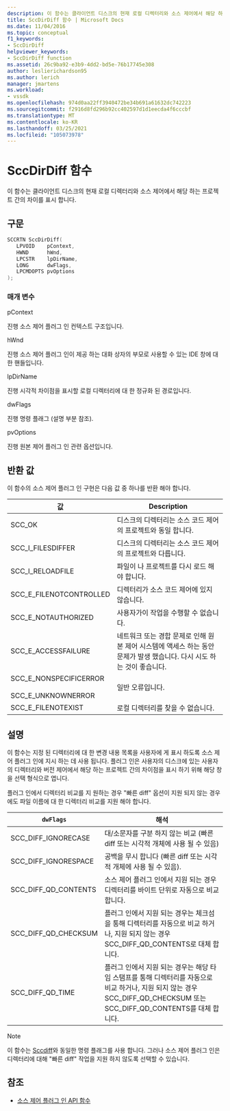 ```yaml
---
description: 이 함수는 클라이언트 디스크의 현재 로컬 디렉터리와 소스 제어에서 해당 하는 프로젝트 간의 차이를 표시 합니다.
title: SccDirDiff 함수 | Microsoft Docs
ms.date: 11/04/2016
ms.topic: conceptual
f1_keywords:
- SccDirDiff
helpviewer_keywords:
- SccDirDiff function
ms.assetid: 26c9ba92-e3b9-4dd2-bd5e-76b17745e308
author: leslierichardson95
ms.author: lerich
manager: jmartens
ms.workload:
- vssdk
ms.openlocfilehash: 974d0aa22ff3940472be34b691a61632dc742223
ms.sourcegitcommit: f2916d8fd296b92cc402597d1d1eecda4f6cccbf
ms.translationtype: MT
ms.contentlocale: ko-KR
ms.lasthandoff: 03/25/2021
ms.locfileid: "105073978"
---
```

# <a name="sccdirdiff-function"></a>SccDirDiff 함수
이 함수는 클라이언트 디스크의 현재 로컬 디렉터리와 소스 제어에서 해당 하는 프로젝트 간의 차이를 표시 합니다.

## <a name="syntax"></a>구문

```cpp
SCCRTN SccDirDiff(
   LPVOID    pContext,
   HWND      hWnd,
   LPCSTR    lpDirName,
   LONG      dwFlags,
   LPCMDOPTS pvOptions
);
```

### <a name="parameters"></a>매개 변수
 pContext

진행 소스 제어 플러그 인 컨텍스트 구조입니다.

 hWnd

진행 소스 제어 플러그 인이 제공 하는 대화 상자의 부모로 사용할 수 있는 IDE 창에 대 한 핸들입니다.

 lpDirName

진행 시각적 차이점을 표시할 로컬 디렉터리에 대 한 정규화 된 경로입니다.

 dwFlags

진행 명령 플래그 (설명 부분 참조).

 pvOptions

진행 원본 제어 플러그 인 관련 옵션입니다.

## <a name="return-value"></a>반환 값
 이 함수의 소스 제어 플러그 인 구현은 다음 값 중 하나를 반환 해야 합니다.

|값|Description|
|-----------|-----------------|
|SCC_OK|디스크의 디렉터리는 소스 코드 제어의 프로젝트와 동일 합니다.|
|SCC_I_FILESDIFFER|디스크의 디렉터리는 소스 코드 제어의 프로젝트와 다릅니다.|
|SCC_I_RELOADFILE|파일이 나 프로젝트를 다시 로드 해야 합니다.|
|SCC_E_FILENOTCONTROLLED|디렉터리가 소스 코드 제어에 있지 않습니다.|
|SCC_E_NOTAUTHORIZED|사용자가이 작업을 수행할 수 없습니다.|
|SCC_E_ACCESSFAILURE|네트워크 또는 경합 문제로 인해 원본 제어 시스템에 액세스 하는 동안 문제가 발생 했습니다. 다시 시도 하는 것이 좋습니다.|
|SCC_E_NONSPECIFICERROR<br /><br /> SCC_E_UNKNOWNERROR|일반 오류입니다.|
|SCC_E_FILENOTEXIST|로컬 디렉터리를 찾을 수 없습니다.|

## <a name="remarks"></a>설명
 이 함수는 지정 된 디렉터리에 대 한 변경 내용 목록을 사용자에 게 표시 하도록 소스 제어 플러그 인에 지시 하는 데 사용 됩니다. 플러그 인은 사용자의 디스크에 있는 사용자의 디렉터리와 버전 제어에서 해당 하는 프로젝트 간의 차이점을 표시 하기 위해 해당 창을 선택 형식으로 엽니다.

 플러그 인에서 디렉터리 비교를 지 원하는 경우 "빠른 diff" 옵션이 지원 되지 않는 경우에도 파일 이름에 대 한 디렉터리 비교를 지원 해야 합니다.

|`dwFlags`|해석|
|---------------|--------------------|
|SCC_DIFF_IGNORECASE|대/소문자를 구분 하지 않는 비교 (빠른 diff 또는 시각적 개체에 사용 될 수 있음)|
|SCC_DIFF_IGNORESPACE|공백을 무시 합니다 (빠른 diff 또는 시각적 개체에 사용 될 수 있음).|
|SCC_DIFF_QD_CONTENTS|소스 제어 플러그 인에서 지원 되는 경우 디렉터리를 바이트 단위로 자동으로 비교 합니다.|
|SCC_DIFF_QD_CHECKSUM|플러그 인에서 지원 되는 경우는 체크섬을 통해 디렉터리를 자동으로 비교 하거나, 지원 되지 않는 경우 SCC_DIFF_QD_CONTENTS로 대체 합니다.|
|SCC_DIFF_QD_TIME|플러그 인에서 지원 되는 경우는 해당 타임 스탬프를 통해 디렉터리를 자동으로 비교 하거나, 지원 되지 않는 경우 SCC_DIFF_QD_CHECKSUM 또는 SCC_DIFF_QD_CONTENTS를 대체 합니다.|

> [!NOTE]
> 이 함수는 [Sccdiff](../extensibility/sccdiff-function.md)와 동일한 명령 플래그를 사용 합니다. 그러나 소스 제어 플러그 인은 디렉터리에 대해 "빠른 diff" 작업을 지원 하지 않도록 선택할 수 있습니다.

## <a name="see-also"></a>참조
- [소스 제어 플러그 인 API 함수](../extensibility/source-control-plug-in-api-functions.md)
